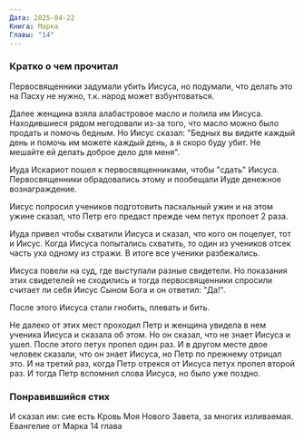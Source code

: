 ```yaml
---
Дата: 2025-04-22
Книга: Марка
Главы: "14"
---
```

### Кратко о чем прочитал
Первосвященники задумали убить Иисуса, но подумали, что делать это на Пасху не нужно, т.к. народ может взбунтоваться.

Далее женщина взяла алабастровое масло и полила им Иисуса. Находившиеся рядом негодовали из-за того, что масло можно было продать и помочь бедным. Но Иисус сказал: "Бедных вы видите каждый день и помочь им можете каждый день, а я скоро буду убит. Не мешайте ей делать доброе дело для меня".

Иуда Искариот пошел к первосвященниками, чтобы "сдать" Иисуса. Первосвященники обрадовались этому и пообещали Иуде денежное вознаграждение.

Иисус попросил учеников подготовить пасхальный ужин и на этом ужине сказал, что Петр его предаст прежде чем петух пропоет 2 раза.

Иуда привел чтобы схватили Иисуса и сказал, что кого он поцелует, тот и Иисус. Когда Иисуса попытались схватить, то один из учеников отсек часть уха одному из стражи. В итоге все ученики разбежались.

Иисуса повели на суд, где выступали разные свидетели. Но показания этих свидетелей не сходились и тогда первосвященники спросили считает ли себя Иисус Сыном Бога и он ответил: "Да!".

После этого Иисуса стали гнобить, плевать и бить.

Не далеко от этих мест проходил Петр и женщина увидела в нем ученика Иисуса и сказала об этом. Но он сказал, что не знает Иисуса и ушел. После этого петух пропел один раз. И в другом месте двое человек сказали, что он знает Иисуса, но Петр по прежнему отрицал это. И на третий раз, когда Петр отрекся от Иисуса петух пропел второй раз. И тогда Петр вспомнил слова Иисуса, но было уже поздно.
### Понравившийся стих


И сказал им: сие есть Кровь Моя Нового Завета, за многих изливаемая.  
Евангелие от Марка 14 глава